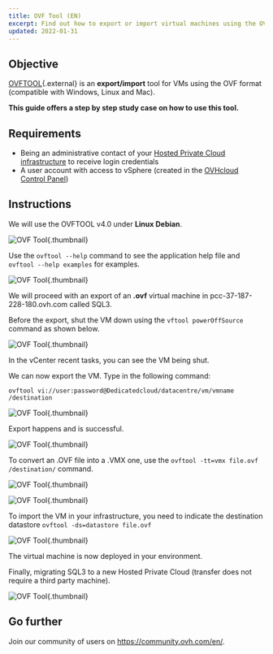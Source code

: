 ```yaml
---
title: OVF Tool (EN)
excerpt: Find out how to export or import virtual machines using the OVF Tool
updated: 2022-01-31
---
```


## Objective

[OVFTOOL](https://www.vmware.com/support/developer/ovf/){.external} is an **export/import** tool for VMs using the OVF format (compatible with Windows, Linux and Mac).

**This guide offers a step by step study case on how to use this tool.**

## Requirements

- Being an administrative contact of your [Hosted Private Cloud infrastructure](https://www.ovhcloud.com/pt/enterprise/products/hosted-private-cloud/) to receive login credentials
- A user account with access to vSphere (created in the [OVHcloud Control Panel](https://www.ovh.com/auth/?action=gotomanager&from=https://www.ovh.pt/&ovhSubsidiary=pt))

## Instructions

We will use the OVFTOOL v4.0 under **Linux Debian**.

![OVF Tool](ovftool.png){.thumbnail}

Use the `ovftool --help` command to see the application help file and `ovftool --help examples` for examples.

![OVF Tool](ovftool2.png){.thumbnail}

We will proceed with an export of an **.ovf** virtual machine in pcc-37-187-228-180.ovh.com called SQL3.

Before the export, shut the VM down using the `vftool powerOffSource` command as shown below.

![OVF Tool](ovftool5.png){.thumbnail}

In the vCenter recent tasks, you can see the VM being shut.

We can now export the VM. Type in the following command:

`ovftool vi://user:password@Dedicatedcloud/datacentre/vm/vmname /destination`

![OVF Tool](ovftool6.png){.thumbnail}

Export happens and is successful.

![OVF Tool](ovftool7.png){.thumbnail}

To convert an .OVF file into a .VMX one, use the `ovftool -tt=vmx file.ovf /destination/` command.

![OVF Tool](ovftool8.png){.thumbnail}

![OVF Tool](ovftool9.png){.thumbnail}

To import the VM in your infrastructure, you need to indicate the destination datastore `ovftool -ds=datastore file.ovf`

![OVF Tool](ovftool11.png){.thumbnail}

The virtual machine is now deployed in your environment.

Finally, migrating SQL3 to a new Hosted Private Cloud (transfer does not require a third party machine).

![OVF Tool](ovftool14.png){.thumbnail}

## Go further

Join our community of users on <https://community.ovh.com/en/>.
